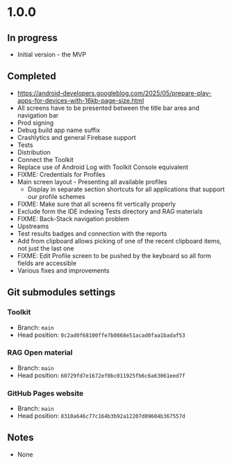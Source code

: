 # 1.0.0

## In progress

- Initial version - the MVP

## Completed

- https://android-developers.googleblog.com/2025/05/prepare-play-apps-for-devices-with-16kb-page-size.html
- All screens have to be presented between the title bar area and navigation bar
- Prod signing
- Debug build app name suffix
- Crashlytics and general Firebase support
- Tests
- Distribution
- Connect the Toolkit
- Replace use of Android Log with Toolkit Console equivalent
- FIXME: Credentials for Profiles
- Main screen layout - Presenting all available profiles
  - Display in separate section shortcuts for all applications that support our profile schemes
- FIXME: Make sure that all screens fit vertically properly
- Exclude form the IDE indexing Tests directory and RAG materials
- FIXME: Back-Stack navigation problem
- Upstreams
- Test results badges and connection with the reports
- Add from clipboard allows picking of one of the recent clipboard items, not just the last one
- FIXME: Edit Profile screen to be pushed by the keyboard so all form fields are accessible
- Various fixes and improvements

## Git submodules settings

### Toolkit

- Branch: `main`
- Head position: `0c2ad0f68100ffe7b0868e51acad0faa1badaf53`

### RAG Open material

- Branch: `main`
- Head position: `60729fd7e1672ef0bc011925fb6c6a63061eed7f`

### GitHub Pages website

- Branch: `main`
- Head position: `8310a646c77c164b3b92a12207d09604b367557d`

## Notes

- None

